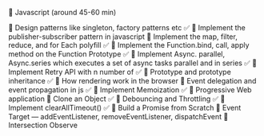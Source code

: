 🌲 Javascript (around 45-60 min)

🍄 Design patterns like singleton, factory patterns etc ✅
🍄 Implement the publisher-subscriber pattern in javascript
🍄 Implement the map, filter, reduce, and for Each polyfill ✅
🍄 Implement the Function.bind, call, apply method on the Function Prototype ✅
🍄 Implement Async. parallel, Async.series which executes a set of async tasks parallel and in series ✅
🍄 Implement Retry API with n number of ✅
🍄 Prototype and prototype inheritance ✅
🍄 How rendering work in the browser
🍄 Event delegation and event propagation in js ✅
🍄 Implement Memoization ✅
🍄 Progressive Web application
🍄 Clone an Object ✅
🍄 Debouncing and Throttling ✅
🍄 Implement clearAllTimeout() ✅
🍄 Build a Promise from Scratch
🍄 Event Target — addEventListener, removeEventListener, dispatchEvent
🍄 Intersection Observe
